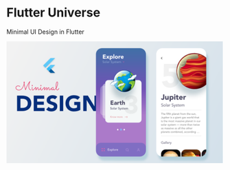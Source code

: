 # Flutter Universe

Minimal UI Design in Flutter

<p align="center">
  <img src="flutter_universe.png" alt="flutter minimal ui" title="Screenshot">
</p>


